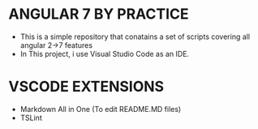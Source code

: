 # ANGULAR 7 BY PRACTICE
* This is a simple repository that conatains a set of scripts covering all angular 2->7 features
* In This project, i use Visual Studio Code as an IDE. 
# VSCODE EXTENSIONS
* Markdown All in One (To edit README.MD files)
* TSLint
